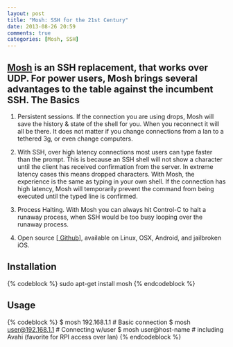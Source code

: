 ```yaml
---
layout: post
title: "Mosh: SSH for the 21st Century"
date: 2013-08-26 20:59
comments: true
categories: [Mosh, SSH]
---
```


<a href="http://mosh.mit.edu/">Mosh</a> is an SSH replacement, that works over UDP.  For power users, Mosh brings several advantages to the table against the incumbent SSH.
The Basics
--
1. Persistent sessions.  If the connection you are using drops, Mosh will save the history & state of the shell for you.  When you reconnect it will all be there.  It does not matter if you change connections from a lan to a tethered 3g, or even change computers.

2. With SSH, over high latency connections most users can type faster than the prompt.  This is because an SSH shell will not show a character until the client has received confirmation from the server.  In extreme latency cases this means dropped characters.  With Mosh, the experience is the same as typing in your own shell.  If the connection has high latency, Mosh will temporarily prevent the command from being executed until the typed line is confirmed.

3. Process Halting.  With Mosh you can always hit Control-C to halt a runaway process, when SSH would be too busy looping over the runaway process.

4. Open source [<a href="https://github.com/keithw/mosh"><i class="icon-github"></i> Github</a>], available on Linux, OSX, Android, and jailbroken iOS.


Installation
--
{% codeblock %}
sudo apt-get install mosh
{% endcodeblock %}

Usage
--
{% codeblock %}
$ mosh 192.168.1.1 # Basic connection
$ mosh user@192.168.1.1 # Connecting w/user
$ mosh user@host-name # including Avahi (favorite for RPI access over lan)
{% endcodeblock %}
